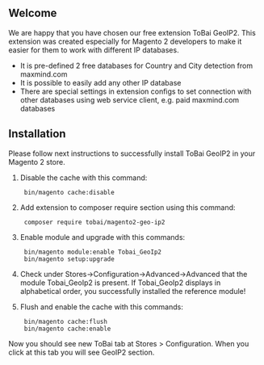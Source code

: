 <h2>Welcome</h2>

We are happy that you have chosen our free extension ToBai GeoIP2. This extension was created especially for Magento 2 developers to make it easier for them to work with different IP databases.

*   It is pre-defined 2 free databases for Country and City detection from maxmind.com
*   It is possible to easily add any other IP database
*   There are special settings in extension configs to set connection with other databases using web service client, e.g. paid maxmind.com databases

<h2>Installation</h2>

Please follow next instructions to successfully install ToBai GeoIP2 in your Magento 2 store.

1. Disable the cache with this command:

        bin/magento cache:disable

2. Add extension to composer require section using this command:

        composer require tobai/magento2-geo-ip2

3. Enable module and upgrade with this commands:

        bin/magento module:enable Tobai_GeoIp2
        bin/magento setup:upgrade

4. Check under Stores->Configuration->Advanced->Advanced that the module Tobai_GeoIp2 is present. If Tobai_GeoIp2 displays in alphabetical order, you successfully installed the reference module!

5. Flush and enable the cache with this commands:
        
        bin/magento cache:flush
        bin/magento cache:enable

Now you should see new ToBai tab at Stores > Configuration. When you click at this tab you will see GeoIP2 section.
